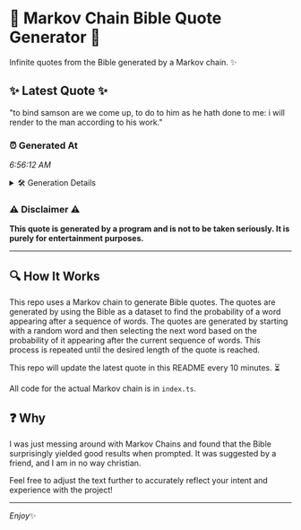 # 📖 Markov Chain Bible Quote Generator 📖

Infinite quotes from the Bible generated by a Markov chain. ✨

## ✨ Latest Quote ✨
"to bind samson are we come up, to do to him as he hath done to me: i will render to the man according to his work."

### ⏰ Generated At
*6:56:12 AM*

<details>
    <summary>🛠️ Generation Details</summary>
    <p>
        <strong>🌱 Seed:</strong> to<br>
        <strong>🔄 Iterations:</strong> 26<br>
        <strong>📜 Context History:</strong><br>[ to ]: bind<br>[ to, bind ]: samson<br>[ to, bind, samson ]: are<br>[ to, bind, samson, are ]: we<br>[ to, bind, samson, are, we ]: come<br>[ to, bind, samson, are, we, come ]: up,<br>[ bind, samson, are, we, come, up, ]: to<br>[ samson, are, we, come, up,, to ]: do<br>[ are, we, come, up,, to, do ]: to<br>[ we, come, up,, to, do, to ]: him<br>[ come, up,, to, do, to, him ]: as<br>[ up,, to, do, to, him, as ]: he<br>[ to, do, to, him, as, he ]: hath<br>[ do, to, him, as, he, hath ]: done<br>[ to, him, as, he, hath, done ]: to<br>[ him, as, he, hath, done, to ]: me:<br>[ as, he, hath, done, to, me: ]: i<br>[ he, hath, done, to, me:, i ]: will<br>[ hath, done, to, me:, i, will ]: render<br>[ done, to, me:, i, will, render ]: to<br>[ to, me:, i, will, render, to ]: the<br>[ me:, i, will, render, to, the ]: man<br>[ i, will, render, to, the, man ]: according<br>[ will, render, to, the, man, according ]: to<br>[ render, to, the, man, according, to ]: his<br>[ to, the, man, according, to, his ]: work.<br>
    </p>
</details>

### ⚠️ Disclaimer ⚠️
**This quote is generated by a program and is not to be taken seriously. It is purely for entertainment purposes.**

---

## 🔍 How It Works

This repo uses a Markov chain to generate Bible quotes. The quotes are generated by using the Bible as a dataset to find the probability of a word appearing after a sequence of words. The quotes are generated by starting with a random word and then selecting the next word based on the probability of it appearing after the current sequence of words. This process is repeated until the desired length of the quote is reached.

This repo will update the latest quote in this README every 10 minutes. ⏳

All code for the actual Markov chain is in `index.ts`.

## ❓ Why

I was just messing around with Markov Chains and found that the Bible surprisingly yielded good results when prompted. 
It was suggested by a friend, and I am in no way christian.

Feel free to adjust the text further to accurately reflect your intent and experience with the project!

---

*Enjoy*✨
